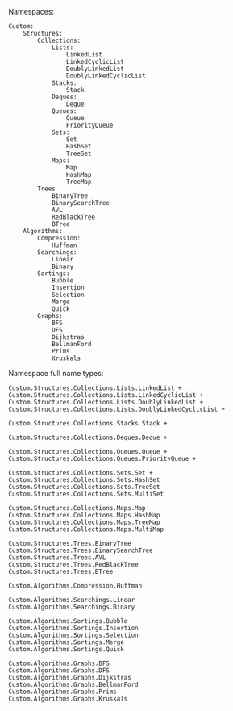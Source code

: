Namespaces:

	Custom:
		Structures:
			Collections:
				Lists:
					LinkedList
					LinkedCyclicList
					DoublyLinkedList
					DoublyLinkedCyclicList
				Stacks:
					Stack
				Deques:
					Deque
				Queues:
					Queue
					PriorityQueue
				Sets:
					Set
					HashSet
					TreeSet
				Maps:
					Map
					HashMap
					TreeMap
			Trees
				BinaryTree
				BinarySearchTree
				AVL
				RedBlackTree
				BTree
		Algorithms:
			Compression:
				Huffman
			Searchings:
				Linear
				Binary
			Sortings:
				Bubble
				Insertion
				Selection
				Merge
				Quick
			Graphs:
				BFS
				DFS
				Dijkstras
				BellmanFord
				Prims
				Kruskals

Namespace full name types:

	Custom.Structures.Collections.Lists.LinkedList +
	Custom.Structures.Collections.Lists.LinkedCyclicList + 
	Custom.Structures.Collections.Lists.DoublyLinkedList +
	Custom.Structures.Collections.Lists.DoublyLinkedCyclicList + 

	Custom.Structures.Collections.Stacks.Stack + 

	Custom.Structures.Collections.Deques.Deque +

	Custom.Structures.Collections.Queues.Queue +
	Custom.Structures.Collections.Queues.PriorityQueue +

	Custom.Structures.Collections.Sets.Set + 
	Custom.Structures.Collections.Sets.HashSet
	Custom.Structures.Collections.Sets.TreeSet
	Custom.Structures.Collections.Sets.MultiSet

	Custom.Structures.Collections.Maps.Map
	Custom.Structures.Collections.Maps.HashMap
	Custom.Structures.Collections.Maps.TreeMap
	Custom.Structures.Collections.Maps.MultiMap

	Custom.Structures.Trees.BinaryTree
	Custom.Structures.Trees.BinarySearchTree
	Custom.Structures.Trees.AVL
	Custom.Structures.Trees.RedBlackTree
	Custom.Structures.Trees.BTree

	Custom.Algorithms.Compression.Huffman

	Custom.Algorithms.Searchings.Linear
	Custom.Algorithms.Searchings.Binary

	Custom.Algorithms.Sortings.Bubble
	Custom.Algorithms.Sortings.Insertion
	Custom.Algorithms.Sortings.Selection
	Custom.Algorithms.Sortings.Merge
	Custom.Algorithms.Sortings.Quick

	Custom.Algorithms.Graphs.BFS
	Custom.Algorithms.Graphs.DFS
	Custom.Algorithms.Graphs.Dijkstras
	Custom.Algorithms.Graphs.BellmanFord
	Custom.Algorithms.Graphs.Prims
	Custom.Algorithms.Graphs.Kruskals